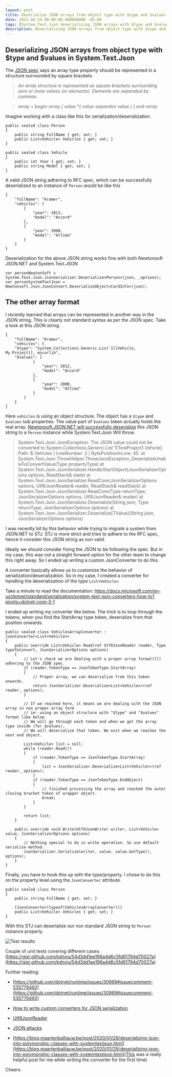 ```yaml
---
layout: post
title: Deserialize JSON arrays from object type with $type and $values in System.Text.Json
date: 2021-04-24 00:00:00.000000000 -05:00
tags: [System.Text.Json deserializing JSON arrays with $type and $values]
description: Deserializing JSON arrays from object type with $type and $values in System.Text.Json
---
```

## Deserializing JSON arrays from object type with $type and $values in System.Text.Json

The [JSON spec](https://tools.ietf.org/html/rfc8259#section-2) says an array type property should be represented in a structure surrounded by square brackets.

 
>_An array structure is represented as square brackets surrounding zero
or more values (or elements).  Elements are separated by commas._

> _array = begin-array [ value *( value-separator value ) ] end-array_



Imagine working with a class like this for serialization/deserialization.

    public sealed class Person
    {
        public string FullName { get; set; }        
        public List<Vehicle> Vehicles { get; set; }
    }
    
    public sealed class Vehicle 
    {
        public int Year { get; set; }
        public string Model { get; set; }
    }

A valid JSON string adhering to RFC spec, which can be successfully deserialized to an instance of `Person` would be like this

    {
        "fullName": "Kramer",
        "vehicles": [
            {
                "year": 2012,
                "model": "Accord"
            },
            {
                "year": 2000,
                "model": "Altima"
            }
        ]
    }


Deserialization for the above JSON string works fine with both Newtonsoft JSON.NET and System.Text.JSON

    var personNewtonSoft = System.Text.Json.JsonSerializer.Deserialize<Person>(json, _options);
    var personSystemTextJson = Newtonsoft.Json.JsonConvert.DeserializeObject<CardInfo>(json);

## The other array format

I recently learned that arrays can be represented in another way in the JSON string. This is clearly not standard syntax as per the JSON spec. Take a look at this JSON string.

    {
        "fullName": "Kramer",
        "vehicles": {
        "$type": "System.Collections.Generic.List`1[[Vehicle, My.Project]], mscorlib",
        "$values": [
                {
                    "year": 2012,
                    "model": "Accord"
                },
                {
                    "year": 2000,
                    "model": "Altima"
                }
            ]
        }
    }
  

Here `vehicles` is using an object structure. The object has a `$type` and `$values` sub properties. The value part of  `$values` token actually holds the real array. [Newtonsoft.JSON.NET will successfully deserialize](https://www.newtonsoft.com/json/help/html/SerializeTypeNameHandling.htm) this JSON string to a `Person` instance while System.Text.Json Will throw.

> System.Text.Json.JsonException: The JSON value could not be converted to System.Collections.Generic.List`1[TestProject1.Vehicle]. Path: $.Vehicles | LineNumber: 2 | BytePositionInLine: 45.
    at System.Text.Json.ThrowHelper.ThrowJsonException_DeserializeUnableToConvertValue(Type propertyType)
   at System.Text.Json.JsonSerializer.HandleStartObject(JsonSerializerOptions options, ReadStack& state)
   at System.Text.Json.JsonSerializer.ReadCore(JsonSerializerOptions options, Utf8JsonReader& reader, ReadStack& readStack)
   at System.Text.Json.JsonSerializer.ReadCore(Type returnType, JsonSerializerOptions options, Utf8JsonReader& reader)
   at System.Text.Json.JsonSerializer.Deserialize(String json, Type returnType, JsonSerializerOptions options)
   at System.Text.Json.JsonSerializer.Deserialize[TValue](String json, JsonSerializerOptions options)

I was recently bit by this behavior while trying to migrate a system from JSON.NET to STJ. STJ is more strict and tries to adhere to the RFC spec, hence it consider this JSON string as non valid.

Ideally we should consider fixing the JSON to be following the spec. But in my case, this was not a straight forward option for the other team to change this right away. So I ended up writing a custom JsonConverter to do this.

A converter basically allows us to customize the behavior of serialization/deserialization. So in my case, I created a converter for handling the deserialization of the type `List<Vehicle>`

Take a minute to read the documentation: https://docs.microsoft.com/en-us/dotnet/standard/serialization/system-text-json-converters-how-to?pivots=dotnet-core-3-1

I ended up writing my converter like below. The trick is to loop through the tokens, when you find the StartArray type token, deserialize from that position onwards.

    
    public sealed class VehiclesArrayConverter : JsonConverter<List<Vehicle>>
    {
        public override List<Vehicle> Read(ref Utf8JsonReader reader, Type typeToConvert, JsonSerializerOptions options)
        {
            // Let's check we are dealing with a proper array format([]) adhering to the JSON spec.
            if (reader.TokenType == JsonTokenType.StartArray)
            {
                // Proper array, we can deserialize from this token onwards.
                return JsonSerializer.Deserialize<List<Vehicle>>(ref reader, options);
            }
            
            // If we reached here, it means we are dealing with the JSON array in non proper array form
            // ie: using an object structure with "$type" and "$values" format like below 
            // We will go through each token and when we get the array type inside (for $values),
            // We will deserialize that token. We exit when we reaches the next end object.
            
            List<Vehicle> list = null;
            while (reader.Read())
            {
                if (reader.TokenType == JsonTokenType.StartArray)
                {
                    list = JsonSerializer.Deserialize<List<Vehicle>>(ref reader, options);
                }
                if (reader.TokenType == JsonTokenType.EndObject)
                {
                    // finished processing the array and reached the outer closing bracket token of wrapper object.
                    break;
                }
            }

            return list;
        }

        public override void Write(Utf8JsonWriter writer, List<Vehicle> value, JsonSerializerOptions options)
        {
            // Nothing special to do in write operation. So use default serialize method.
            JsonSerializer.Serialize(writer, value, value.GetType(), options);
        }
    } 

Finally, you have to hook this up with the type/property. I chose to do this on the property level using the `JsonConverter` attribute.

    public sealed class Person
    {
        public string FullName { get; set; }
        
        [JsonConverter(typeof(VehiclesArrayConverter))]
        public List<Vehicle> Vehicles { get; set; }
    }

With this STJ can deserialize our non standard JSON string to `Person` instance properly.


![Test results](/assets/2021_04_24-STJ-JsonConverter-Tests.png)

Couple of unit tests covering different cases: [https://gist.github.com/kshyju/54d3dd1ee196a4d6c5fd61794d70027a](https://gist.github.com/kshyju/54d3dd1ee196a4d6c5fd61794d70027a)

Further reading:


* [https://github.com/dotnet/runtime/issues/30969#issuecomment-535779492](https://github.com/dotnet/runtime/issues/30969#issuecomment-535779492)

* [How to write custom converters for JSON serialization](https://docs.microsoft.com/en-us/dotnet/standard/serialization/system-text-json-converters-how-to?pivots=dotnet-core-3-1)

* [Utf8JsonReader](https://docs.microsoft.com/en-us/dotnet/api/system.text.json.utf8jsonreader?view=net-5.0)

* [JSON attacks](https://www.blackhat.com/docs/us-17/thursday/us-17-Munoz-Friday-The-13th-JSON-Attacks-wp.pdf)

* [https://blog.maartenballiauw.be/post/2020/01/29/deserializing-json-into-polymorphic-classes-with-systemtextjson.html](https://blog.maartenballiauw.be/post/2020/01/29/deserializing-json-into-polymorphic-classes-with-systemtextjson.html)(This was a really helpful post for me while writing the converter for the first time)


Cheers


